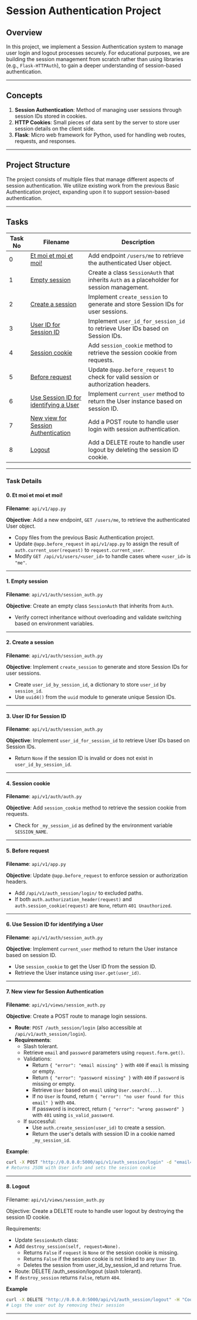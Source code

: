 # Session Authentication Project

## Overview

In this project, we implement a Session Authentication system to manage user login and logout processes securely. For educational purposes, we are building the session management from scratch rather than using libraries (e.g., `Flask-HTTPAuth`), to gain a deeper understanding of session-based authentication.

---

## Concepts

1. **Session Authentication**: Method of managing user sessions through session IDs stored in cookies.
2. **HTTP Cookies**: Small pieces of data sent by the server to store user session details on the client side.
3. **Flask**: Micro web framework for Python, used for handling web routes, requests, and responses.

---

## Project Structure

The project consists of multiple files that manage different aspects of session authentication. We utilize existing work from the previous Basic Authentication project, expanding upon it to support session-based authentication.

---

## Tasks

| Task No | Filename                                | Description                                                                                             |
|---------|-----------------------------------------|---------------------------------------------------------------------------------------------------------|
| 0       | [Et moi et moi et moi!](./api/v1/app.py)            | Add endpoint `/users/me` to retrieve the authenticated User object.                                     |
| 1       | [Empty session](./api/v1/auth/session_auth.py)       | Create a class `SessionAuth` that inherits `Auth` as a placeholder for session management.               |
| 2       | [Create a session](./api/v1/auth/session_auth.py)    | Implement `create_session` to generate and store Session IDs for user sessions.                          |
| 3       | [User ID for Session ID](./api/v1/auth/session_auth.py) | Implement `user_id_for_session_id` to retrieve User IDs based on Session IDs.                          |
| 4       | [Session cookie](./api/v1/auth/auth.py)              | Add `session_cookie` method to retrieve the session cookie from requests.                               |
| 5       | [Before request](./api/v1/app.py)                    | Update `@app.before_request` to check for valid session or authorization headers.                       |
| 6       | [Use Session ID for identifying a User](./api/v1/auth/session_auth.py) | Implement `current_user` method to return the User instance based on session ID.                      |
| 7       | [New view for Session Authentication](./api/v1/views/session_auth.py) | Add a POST route to handle user login with session authentication.                                      |
| 8       | [Logout](./api/v1/views/session_auth.py)                | Add a DELETE route to handle user logout by deleting the session ID cookie.                             |

---

### Task Details

#### 0. Et moi et moi et moi!

**Filename**: `api/v1/app.py`

**Objective**: Add a new endpoint, `GET /users/me`, to retrieve the authenticated User object.
- Copy files from the previous Basic Authentication project.
- Update `@app.before_request` in `api/v1/app.py` to assign the result of `auth.current_user(request)` to `request.current_user`.
- Modify `GET /api/v1/users/<user_id>` to handle cases where `<user_id>` is `"me"`.

---

#### 1. Empty session

**Filename**: `api/v1/auth/session_auth.py`

**Objective**: Create an empty class `SessionAuth` that inherits from `Auth`.
- Verify correct inheritance without overloading and validate switching based on environment variables.

---

#### 2. Create a session

**Filename**: `api/v1/auth/session_auth.py`

**Objective**: Implement `create_session` to generate and store Session IDs for user sessions.
- Create `user_id_by_session_id`, a dictionary to store `user_id` by `session_id`.
- Use `uuid4()` from the `uuid` module to generate unique Session IDs.

---

#### 3. User ID for Session ID

**Filename**: `api/v1/auth/session_auth.py`

**Objective**: Implement `user_id_for_session_id` to retrieve User IDs based on Session IDs.
- Return `None` if the session ID is invalid or does not exist in `user_id_by_session_id`.

---

#### 4. Session cookie

**Filename**: `api/v1/auth/auth.py`

**Objective**: Add `session_cookie` method to retrieve the session cookie from requests.
- Check for `_my_session_id` as defined by the environment variable `SESSION_NAME`.

---

#### 5. Before request

**Filename**: `api/v1/app.py`

**Objective**: Update `@app.before_request` to enforce session or authorization headers.
- Add `/api/v1/auth_session/login/` to excluded paths.
- If both `auth.authorization_header(request)` and `auth.session_cookie(request)` are `None`, return `401 Unauthorized`.

---

#### 6. Use Session ID for identifying a User

**Filename**: `api/v1/auth/session_auth.py`

**Objective**: Implement `current_user` method to return the User instance based on session ID.
- Use `session_cookie` to get the User ID from the session ID.
- Retrieve the User instance using `User.get(user_id)`.

---

#### 7. New view for Session Authentication

**Filename**: `api/v1/views/session_auth.py`

**Objective**: Create a POST route to manage login sessions.

- **Route**: `POST /auth_session/login` (also accessible at `/api/v1/auth_session/login`).
- **Requirements**:
  - Slash tolerant.
  - Retrieve `email` and `password` parameters using `request.form.get()`.
  - Validations:
    - Return `{ "error": "email missing" }` with `400` if `email` is missing or empty.
    - Return `{ "error": "password missing" }` with `400` if `password` is missing or empty.
    - Retrieve `User` based on `email` using `User.search(...)`.
    - If no `User` is found, return `{ "error": "no user found for this email" }` with `404`.
    - If password is incorrect, return `{ "error": "wrong password" }` with `401` using `is_valid_password`.
  - If successful:
    - Use `auth.create_session(user_id)` to create a session.
    - Return the user's details with session ID in a cookie named `_my_session_id`.

**Example**:
```bash
curl -X POST "http://0.0.0.0:5000/api/v1/auth_session/login" -d "email=user@example.com" -d "password=correct_password"
# Returns JSON with User info and sets the session cookie
```

---

#### 8. Logout
Filename: `api/v1/views/session_auth.py`

Objective: Create a DELETE route to handle user logout by destroying the session ID cookie.

Requirements:
- Update `SessionAuth` class:
- Add `destroy_session(self, request=None).`
    - Returns `False` if `request` is `None` or the session cookie is missing.
    - Returns `False` if the session cookie is not linked to any `User ID`.
    - Deletes the session from user_id_by_session_id and returns True.
- Route: DELETE /auth_session/logout (slash tolerant).
- If `destroy_session` returns `False`, return `404`.

**Example**
```bash
curl -X DELETE "http://0.0.0.0:5000/api/v1/auth_session/logout" -H "Cookie: _my_session_id=session_id_value"
# Logs the user out by removing their session
```

---
